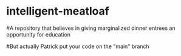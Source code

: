 # intelligent-meatloaf

#A repository that believes in giving marginalized dinner entrees an opportunity for education

#But actually Patrick put your code on the "main" branch
